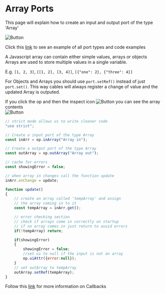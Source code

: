 # Array Ports

This page will explain how to create an input and output port of the type 'Array'<br>

![Button](../img/creating_ports_array_port_color.png) <br>


Click this [link](https://cables.gl/edit/5b9f692e671e52e512ab3af3) to see an example of all port types and code examples

A Javascript array can contain either simple values, arrays or objects<br>
Arrays are used to store multiple values in a single variable.

E.g. `[1, 2, 3]`, `[[1, 2], [3, 4]]`, `[{"one": 2}, {"three": 4}]`

For Objects and Arrays you should use `port.setRef()` instead of just `port.set()`. This way cables will always register a change of value and the updated Array is outputed.

If you click the op and then the inspect icon ![Button](../img/creating_ports_array_inspect_icon_zoomed.png) you can see the array contents
<br>
![Button](../img/creating_ports_array_inspect_icon.png)

```javascript
// strict mode allows us to write cleaner code
"use strict";

// Create a input port of the type Array
const inArr = op.inArray("Array in");

// Create a output port of the type Array
const outArray = op.outArray("Array out");

// cache for errors
const showingError = false;

// when array in changes call the function update
inArr.onChange = update;

function update()
{
    // create an array called 'tempArray' and assign
    // the array coming in to it
    const tempArray = inArr.get();

    // error checking section
    // check if arrays come in correctly on startup
    // if no array comes in just return to avoid errors
    if(!tempArray) return;

    if(showingError)
    {
        showingError = false;
        //set ui to null if the input is not an array
        op.uiAttr({error:null});
    }
    // set outArray to tempArray
    outArray.setRef(tempArray);
}
```

Follow this [link](../../dev_callbacks/dev_callbacks) for more information on Callbacks
